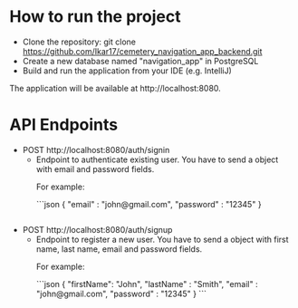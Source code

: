 # How to run the project
  - Clone the repository: git clone https://github.com/Ikar17/cemetery_navigation_app_backend.git
  - Create a new database named "navigation_app" in PostgreSQL
  - Build and run the application from your IDE (e.g. IntelliJ)

  <p> The application will be available at http://localhost:8080. </p>


 # API Endpoints
   - POST http://localhost:8080/auth/signin
       - Endpoint to authenticate existing user. You have to send a object with email and password fields.
         <p>For example: </p>
         ```json
         { 
           "email" : "john@gmail.com",
           "password" : "12345" 
         }
        ```
   - POST http://localhost:8080/auth/signup
       - Endpoint to register a new user. You have to send a object with first name, last name, email and password fields.
         <p> For example: </p>
         ```json
         { 
           "firstName": "John", 
           "lastName" : "Smith", 
           "email" : "john@gmail.com", 
           "password" : "12345" 
         }
         ```
